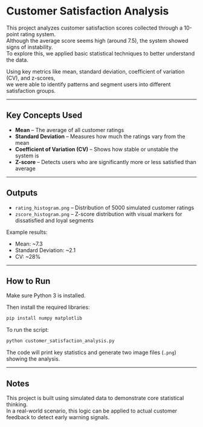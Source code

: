 # Customer Satisfaction Analysis

This project analyzes customer satisfaction scores collected through a 10-point rating system.  
Although the average score seems high (around 7.5), the system showed signs of instability.  
To explore this, we applied basic statistical techniques to better understand the data.

Using key metrics like mean, standard deviation, coefficient of variation (CV), and z-scores,  
we were able to identify patterns and segment users into different satisfaction groups.

---

## Key Concepts Used

- **Mean** – The average of all customer ratings
- **Standard Deviation** – Measures how much the ratings vary from the mean
- **Coefficient of Variation (CV)** – Shows how stable or unstable the system is
- **Z-score** – Detects users who are significantly more or less satisfied than average

---

## Outputs

- `rating_histogram.png` – Distribution of 5000 simulated customer ratings
- `zscore_histogram.png` – Z-score distribution with visual markers for dissatisfied and loyal segments

Example results:
- Mean: ~7.3  
- Standard Deviation: ~2.1  
- CV: ~28%

---

## How to Run

Make sure Python 3 is installed.

Then install the required libraries:

```bash
pip install numpy matplotlib
```

To run the script:

```bash
python customer_satisfaction_analysis.py
```

The code will print key statistics and generate two image files (`.png`) showing the analysis.

---

## Notes

This project is built using simulated data to demonstrate core statistical thinking.  
In a real-world scenario, this logic can be applied to actual customer feedback to detect early warning signals.
